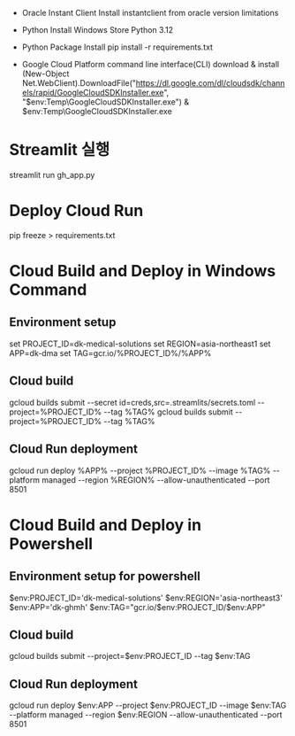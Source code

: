 * Oracle Instant Client Install
    instantclient from oracle version limitations

* Python Install
    Windows Store Python 3.12

* Python Package Install
    pip install -r requirements.txt

* Google Cloud Platform command line interface(CLI) download & install
    (New-Object Net.WebClient).DownloadFile("https://dl.google.com/dl/cloudsdk/channels/rapid/GoogleCloudSDKInstaller.exe", "$env:Temp\GoogleCloudSDKInstaller.exe")
    & $env:Temp\GoogleCloudSDKInstaller.exe


# Streamlit 실행
streamlit run gh_app.py

# Deploy Cloud Run
pip freeze > requirements.txt


# Cloud Build and Deploy in Windows Command

## Environment setup
set PROJECT_ID=dk-medical-solutions
set REGION=asia-northeast1
set APP=dk-dma
set TAG=gcr.io/%PROJECT_ID%/%APP%

## Cloud build
gcloud builds submit --secret id=creds,src=.streamlits/secrets.toml --project=%PROJECT_ID% --tag %TAG%
gcloud builds submit --project=%PROJECT_ID% --tag %TAG%

## Cloud Run deployment
gcloud run deploy %APP% --project %PROJECT_ID% --image %TAG% --platform managed --region %REGION% --allow-unauthenticated --port 8501

# Cloud Build and Deploy in Powershell

## Environment setup for powershell
$env:PROJECT_ID='dk-medical-solutions'
$env:REGION='asia-northeast3'
$env:APP='dk-ghmh'
$env:TAG="gcr.io/$env:PROJECT_ID/$env:APP"

## Cloud build
gcloud builds submit --project=$env:PROJECT_ID --tag $env:TAG

## Cloud Run deployment
gcloud run deploy $env:APP --project $env:PROJECT_ID --image $env:TAG --platform managed --region $env:REGION --allow-unauthenticated --port 8501

